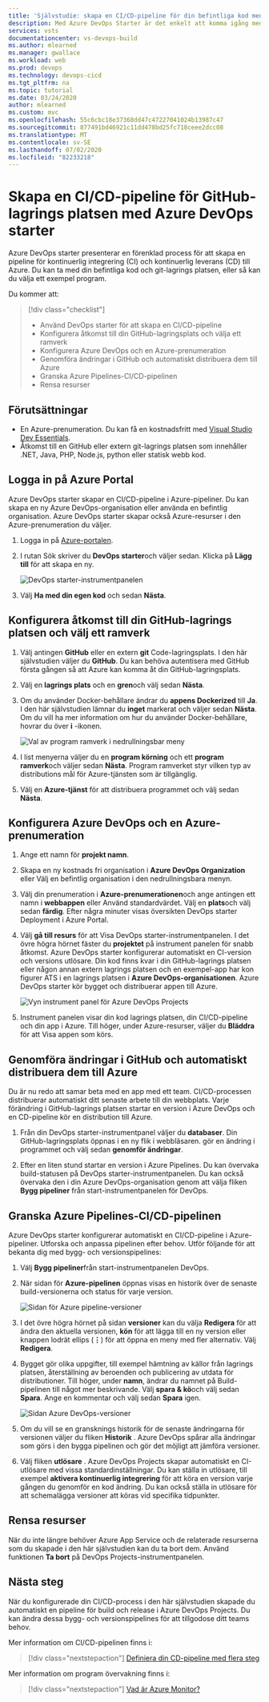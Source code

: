 ```yaml
---
title: 'Självstudie: skapa en CI/CD-pipeline för din befintliga kod med hjälp av Azure DevOps starter'
description: Med Azure DevOps Starter är det enkelt att komma igång med Azure. Med några enkla steg kan DevOps Projects hjälpa dig att använda din egen kod och GitHub-lagrings platsen för att starta en app på en Azure-tjänst.
services: vsts
documentationcenter: vs-devops-build
ms.author: mlearned
ms.manager: gwallace
ms.workload: web
ms.prod: devops
ms.technology: devops-cicd
ms.tgt_pltfrm: na
ms.topic: tutorial
ms.date: 03/24/2020
author: mlearned
ms.custom: mvc
ms.openlocfilehash: 55c6cbc18e37368dd47c47227041024b13987c47
ms.sourcegitcommit: 877491bd46921c11dd478bd25fc718ceee2dcc08
ms.translationtype: MT
ms.contentlocale: sv-SE
ms.lasthandoff: 07/02/2020
ms.locfileid: "82233218"
---
```

# <a name="create-a-cicd-pipeline-for-github-repo-using-azure-devops-starter"></a>Skapa en CI/CD-pipeline för GitHub-lagrings platsen med Azure DevOps starter

Azure DevOps starter presenterar en förenklad process för att skapa en pipeline för kontinuerlig integrering (CI) och kontinuerlig leverans (CD) till Azure. Du kan ta med din befintliga kod och git-lagrings platsen, eller så kan du välja ett exempel program.

Du kommer att:

> [!div class="checklist"]
> * Använd DevOps starter för att skapa en CI/CD-pipeline
> * Konfigurera åtkomst till din GitHub-lagringsplats och välja ett ramverk
> * Konfigurera Azure DevOps och en Azure-prenumeration 
> * Genomföra ändringar i GitHub och automatiskt distribuera dem till Azure
> * Granska Azure Pipelines-CI/CD-pipelinen
> * Rensa resurser

## <a name="prerequisites"></a>Förutsättningar

* En Azure-prenumeration. Du kan få en kostnadsfritt med [Visual Studio Dev Essentials](https://visualstudio.microsoft.com/dev-essentials/).
* Åtkomst till en GitHub eller extern git-lagrings platsen som innehåller .NET, Java, PHP, Node.js, python eller statisk webb kod.

## <a name="sign-in-to-the-azure-portal"></a>Logga in på Azure Portal

Azure DevOps starter skapar en CI/CD-pipeline i Azure-pipeliner. Du kan skapa en ny Azure DevOps-organisation eller använda en befintlig organisation. Azure DevOps starter skapar också Azure-resurser i den Azure-prenumeration du väljer.

1. Logga in på [Azure-portalen](https://portal.azure.com).

1. I rutan Sök skriver du **DevOps starter**och väljer sedan. Klicka på **Lägg till** för att skapa en ny.

    ![DevOps starter-instrumentpanelen](_img/azure-devops-starter-aks/search-devops-starter.png)
    
1. Välj **Ha med din egen kod** och sedan **Nästa**.

## <a name="configure-access-to-your-github-repo-and-select-a-framework"></a>Konfigurera åtkomst till din GitHub-lagrings platsen och välj ett ramverk

1. Välj antingen **GitHub** eller en extern **git** Code-lagringsplats. I den här självstudien väljer du **GitHub**. Du kan behöva autentisera med GitHub första gången så att Azure kan komma åt din GitHub-lagringsplats.

1. Välj en **lagrings plats** och en **gren**och välj sedan **Nästa**.

1. Om du använder Docker-behållare ändrar du **appens Dockerized** till **Ja**. I den här självstudien lämnar du **inget** markerat och väljer sedan **Nästa**. Om du vill ha mer information om hur du använder Docker-behållare, hovrar du över **i** -ikonen.

   ![Val av program ramverk i nedrullningsbar meny](_img/azure-devops-project-github/appframework.png)

1. I list menyerna väljer du en **program körning** och ett **program ramverk**och väljer sedan **Nästa**. Program ramverket styr vilken typ av distributions mål för Azure-tjänsten som är tillgänglig.

1. Välj en **Azure-tjänst** för att distribuera programmet och välj sedan **Nästa**.

## <a name="configure-azure-devops-and-an-azure-subscription"></a>Konfigurera Azure DevOps och en Azure-prenumeration

1. Ange ett namn för **projekt namn**.

1. Skapa en ny kostnads fri organisation i **Azure DevOps Organization** eller Välj en befintlig organisation i den nedrullningsbara menyn.

1. Välj din prenumeration i **Azure-prenumerationen**och ange antingen ett namn i **webbappen** eller Använd standardvärdet. Välj en **plats**och välj sedan **färdig**. Efter några minuter visas översikten DevOps starter Deployment i Azure Portal.

1. Välj **gå till resurs** för att Visa DevOps starter-instrumentpanelen. I det övre högra hörnet fäster du **projektet** på instrument panelen för snabb åtkomst. Azure DevOps starter konfigurerar automatiskt en CI-version och versions utlösare. Din kod finns kvar i din GitHub-lagrings platsen eller någon annan extern lagrings platsen och en exempel-app har kon figurer ATS i en lagrings platsen i **Azure DevOps-organisationen**. Azure DevOps starter kör bygget och distribuerar appen till Azure.

   ![Vyn instrument panel för Azure DevOps Projects](_img/azure-devops-project-github/projectsdashboard.png)

1. Instrument panelen visar din kod lagrings platsen, din CI/CD-pipeline och din app i Azure. Till höger, under Azure-resurser, väljer du **Bläddra** för att Visa appen som körs.

## <a name="commit-changes-to-github-and-automatically-deploy-them-to-azure"></a>Genomföra ändringar i GitHub och automatiskt distribuera dem till Azure

Du är nu redo att samar beta med en app med ett team. CI/CD-processen distribuerar automatiskt ditt senaste arbete till din webbplats. Varje förändring i GitHub-lagrings platsen startar en version i Azure DevOps och en CD-pipeline kör en distribution till Azure.

1. Från din DevOps starter-instrumentpanel väljer du **databaser**. Din GitHub-lagringsplats öppnas i en ny flik i webbläsaren. gör en ändring i programmet och välj sedan **genomför ändringar**.

1. Efter en liten stund startar en version i Azure Pipelines. Du kan övervaka build-statusen på DevOps starter-instrumentpanelen. Du kan också övervaka den i din Azure DevOps-organisation genom att välja fliken **Bygg pipeliner** från start-instrumentpanelen för DevOps.

## <a name="examine-the-azure-pipelines-cicd-pipeline"></a>Granska Azure Pipelines-CI/CD-pipelinen

Azure DevOps starter konfigurerar automatiskt en CI/CD-pipeline i Azure-pipeliner. Utforska och anpassa pipelinen efter behov. Utför följande för att bekanta dig med bygg- och versionspipelines:

1. Välj **Bygg pipeliner**från start-instrumentpanelen DevOps.

1. När sidan för **Azure-pipelinen** öppnas visas en historik över de senaste build-versionerna och status för varje version.

   ![Sidan för Azure pipeline-versioner](_img/azure-devops-project-github/pipelinesbuildpage.png)

1. I det övre högra hörnet på sidan **versioner** kan du välja **Redigera** för att ändra den aktuella versionen, **kön** för att lägga till en ny version eller knappen lodrät ellips (**&#8942;**) för att öppna en meny med fler alternativ. Välj **Redigera**.

1. Bygget gör olika uppgifter, till exempel hämtning av källor från lagrings platsen, återställning av beroenden och publicering av utdata för distributioner. Till höger, under **namn**, ändrar du namnet på Build-pipelinen till något mer beskrivande. Välj **spara & kö**och välj sedan **Spara**. Ange en kommentar och välj sedan **Spara** igen.

   ![Sidan Azure DevOps-versioner](_img/azure-devops-project-github/buildpage.png)

1. Om du vill se en gransknings historik för de senaste ändringarna för versionen väljer du fliken **Historik** .  Azure DevOps spårar alla ändringar som görs i den bygga pipelinen och gör det möjligt att jämföra versioner.

1. Välj fliken **utlösare** . Azure DevOps Projects skapar automatiskt en CI-utlösare med vissa standardinställningar. Du kan ställa in utlösare, till exempel **aktivera kontinuerlig integrering** för att köra en version varje gången du genomför en kod ändring. Du kan också ställa in utlösare för att schemalägga versioner att köras vid specifika tidpunkter.

## <a name="clean-up-resources"></a>Rensa resurser

När du inte längre behöver Azure App Service och de relaterade resurserna som du skapade i den här självstudien kan du ta bort dem. Använd funktionen **Ta bort** på DevOps Projects-instrumentpanelen.

## <a name="next-steps"></a>Nästa steg

När du konfigurerade din CI/CD-process i den här självstudien skapade du automatiskt en pipeline för build och release i Azure DevOps Projects. Du kan ändra dessa bygg- och versionspipelines för att tillgodose ditt teams behov.

Mer information om CI/CD-pipelinen finns i:

> [!div class="nextstepaction"]
> [Definiera din CD-pipeline med flera steg](https://docs.microsoft.com/azure/devops/pipelines/release/define-multistage-release-process?view=vsts)

Mer information om program övervakning finns i:
  
 > [!div class="nextstepaction"]
 > [Vad är Azure Monitor?](https://docs.microsoft.com/azure/azure-monitor/overview)

